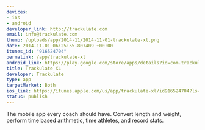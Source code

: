 ```yaml
--- 
devices: 
- ios
- android
developer_link: http://trackulate.com
email: info@trackulate.com
thumb: /uploads/app/2014-11/2014-11-01-trackulate-xl.png
date: 2014-11-01 06:25:55.807409 +00:00
itunes_id: "916524704"
permalink: /app/trackulate-xl
android_link: https://play.google.com/store/apps/details?id=com.trackulate.trackulatexl
title: Trackulate XL
developer: Trackulate
type: app
targetMarket: Both
ios_link: https://itunes.apple.com/us/app/trackulate-xl/id916524704?ls=1&mt=8
status: publish
---
```


The mobile app every coach should have.
Convert length and weight, perform time based arithmetic, time athletes, and record stats.
